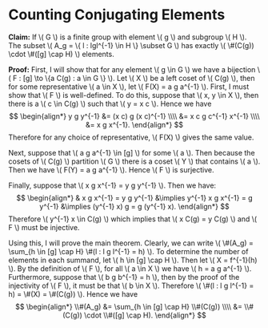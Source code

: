 Counting Conjugating Elements
=============================

**Claim:** If \\( G \\) is a finite group with element \\( g \\) and subgroup \\( H \\). The subset \\( A_g = \\{  l : lgl^{-1} \in H \\} \subset G \\) has exactly \\( \\#(C(g)) \cdot \\#([g] \cap H) \\) elements.

**Proof:** First, I will show that for any element \\( g \in G \\) we have a bijection \\( F : [g] \to \\{a C(g) : a \in G \\} \\). Let \\( X \\) be a left coset of \\( C(g) \\), then for some representative \\( a \in X \\), let \\( F(X) = a g a^{-1} \\). First, I must show that \\( F \\) is well-defined. To do this, suppose that \\( x, y \in X \\), then there is a \\( c \in C(g) \\) such that \\( y = x c \\). Hence we have
$$
\begin{align*}
y g y^{-1} &= (x c) g (x c)^{-1} \\\\
&= x c g c^{-1} x^{-1} \\\\
&= x g x^{-1}.
\end{align*}
$$
Therefore for any choice of representative, \\( F(X) \\) gives the same value.

Next, suppose that \\( a g a^{-1} \in [g] \\) for some \\( a \\). Then because the cosets of \\( C(g) \\) partition \\( G \\) there is a coset \\( Y \\) that contains \\( a \\). Then we have \\( F(Y) = a g a^{-1} \\). Hence \\( F \\) is surjective.

Finally, suppose that  \\( x g x^{-1} = y g y^{-1} \\). Then we have:
$$
\begin{align*}
& x g x^{-1} = y g y^{-1}
&\implies y^{-1} x g x^{-1} = g y^{-1}
&\implies (y^{-1} x) g = g (y^{-1} x).
\end{align*}
$$
Therefore \\( y^{-1} x \in C(g) \\) which implies that \\( x C(g) = y C(g) \\) and \\( F \\) must be injective.

Using this, I will prove the main theorem. Clearly, we can write \\( \\#(A_g) = \sum_{h \in [g] \cap H} \\#(l : l g l^{-1} = h) \\). To determine the number of elements in each summand, let \\( h \in [g] \cap H \\). Then let \\( X = f^{-1}(h) \\). By the definition of \\( F \\), for all \\( a \in X \\) we have \\( h = a g a^{-1} \\). Furthermore, suppose that \\( b g b^{-1} = h \\), then by the proof of the injectivity of \\( F \\), it must be that \\( b \in X \\). Therefore \\( \\#(l : l g l^{-1} = h) = \\#(X) = \\#(C(g)) \\). Hence we have 
$$
\begin{align*}
\\#(A_g) &= \sum_{h \in [g] \cap H} \\#(C(g)) \\\\
&= \\#(C(g)) \cdot \\#([g] \cap H).
\end{align*}
$$
